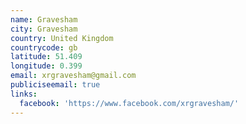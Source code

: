 ```yaml
---
name: Gravesham
city: Gravesham
country: United Kingdom
countrycode: gb
latitude: 51.409
longitude: 0.399
email: xrgravesham@gmail.com
publiciseemail: true
links:
  facebook: 'https://www.facebook.com/xrgravesham/'
---
```


